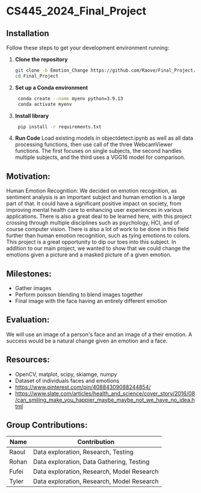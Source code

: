 # CS445_2024_Final_Project

## Installation

Follow these steps to get your development environment running:

1. **Clone the repository**
   ```bash
   git clone -b Emotion_Change https://github.com/Raove/Final_Project.git
   cd Final_Project
   ```
2. **Set up a Conda environment**

   ```bash
    conda create --name myenv python=3.9.13
    conda activate myenv

   ```

3. **Install library**
   ```bash
    pip install -r requirements.txt
   ```

4. **Run Code**
   Load existing models in objectdetect.ipynb as well as all data processing functions, then use call of the three WebcamViewer functions. The first focuses on single subjects, the second handles multiple subjects, and the third uses a VGG16 model for comparison.


## Motivation:

Human Emotion Recognition: We decided on emotion recognition, as sentiment analysis is an important subject and human emotion is a large part of that. It could have a significant positive impact on society, from improving mental health care to enhancing user experiences in various applications. There is also a great deal to be learned here, with this project crossing through multiple disciplines such as psychology, HCI, and of course computer vision. There is also a lot of work to be done in this field further than human emotion recognition, such as tying emotions to colors. This project is a great opportunity to dip our toes into this subject. In addition to our main project, we wanted to show that we could change the emotions given a picture and a masked picture of a given emotion.

## Milestones:

- Gather images
- Perform poisson blending to blend images together
- Final image with the face having an entirely different emotion

## Evaluation:

We will use an image of a person's face and an image of a their emotion. A success would be a natural change given an emotion and a face.

## Resources:

- OpenCV, matplot, scipy, skiamge, numpy
- Dataset of individuals faces and emotions
- https://www.pinterest.com/pin/40884309088244854/
- https://www.slate.com/articles/health_and_science/cover_story/2016/08/can_smiling_make_you_happier_maybe_maybe_not_we_have_no_idea.html

## Group Contributions:

| Name  | Contribution                               |
| ----- | ------------------------------------------ |
| Raoul | Data exploration, Research, Testing        |
| Rohan | Data exploration, Data Gathering, Testing  |
| Fufei | Data exploration, Research, Model Research |
| Tyler | Data exploration, Research, Model Research |
